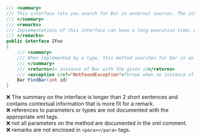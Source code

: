 ```csharp
/// <summary>
/// This interface lets you search for Bar in external sources. The interface is called upon by the framework while saving content to enrich a generic model for indexing purposes.
/// </summary>
/// <remarks>
/// Implementations of this interface can have a long execution time; Avoid calling methods on this interface inside a request
/// </remarks>
public interface IFoo
{
    /// <summary>
    /// When implemented by a type, this method searches for Bar in an external source using the given id
    /// </summary>
    /// <returns>An instance of Bar with the given id</returns>
    /// <exception cref="NotFoundException">Thrown when no instance of Bar exists with the given id</exception>
    Bar FindBar(int id)
}
```

 ❌ The summary on the interface is longer than 2 short sentences and contains contextual information that is more fit for a remark.  
 ❌ references to parameters or types are not documented with the appropriate xml tags.  
 ❌ not all parameters on the method are documented in the xml comment.  
 ❌ remarks are not enclosed in `<para></para>` tags.